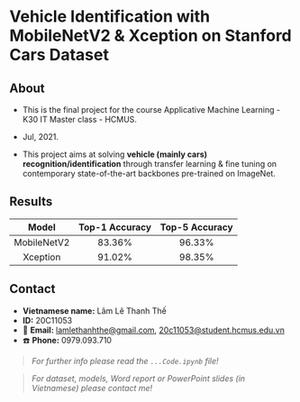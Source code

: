 # Vehicle Identification with MobileNetV2 & Xception on Stanford Cars Dataset

## About

* This is the final project for the course Applicative Machine Learning - K30 IT Master class - HCMUS.
* Jul, 2021.

* This project aims at solving **vehicle (mainly cars) recognition/identification** through transfer learning & fine tuning on contemporary state-of-the-art backbones pre-trained on ImageNet.

## Results

| Model | Top-1 Accuracy | Top-5 Accuracy |
| :-: | :-: | :-: |
| MobileNetV2 | 83.36% | 96.33% |
| Xception | 91.02% | 98.35% |

## Contact

* **Vietnamese name:** Lâm Lê Thanh Thế
* **ID:** 20C11053
* :email: **Email:** lamlethanhthe@gmail.com, 20c11053@student.hcmus.edu.vn
* :phone: **Phone:** 0979.093.710
    
> *For further info please read the `...Code.ipynb` file!*

> *For dataset, models, Word report or PowerPoint slides (in Vietnamese) please contact me!*